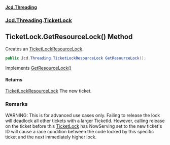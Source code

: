 #### [Jcd.Threading](index.md 'index')
### [Jcd.Threading](Jcd.Threading.md 'Jcd.Threading').[TicketLock](TicketLock.md 'Jcd.Threading.TicketLock')

## TicketLock.GetResourceLock() Method

Creates an [TicketLockResourceLock](TicketLockResourceLock.md 'Jcd.Threading.TicketLockResourceLock').

```csharp
public Jcd.Threading.TicketLockResourceLock GetResourceLock();
```

Implements [GetResourceLock()](IResourceLockProvider_T_.GetResourceLock().md 'Jcd.Threading.IResourceLockProvider<T>.GetResourceLock()')

#### Returns
[TicketLockResourceLock](TicketLockResourceLock.md 'Jcd.Threading.TicketLockResourceLock')
The new ticket.

### Remarks
WARNING: This is for advanced use cases only. Failing to release the lock
will deadlock all other tickets with a larger TicketId. However, calling release
on the ticket before this [TicketLock](TicketLock.md 'Jcd.Threading.TicketLock') has NowServing set to the
new ticket's ID will cause a race condition between the code locked by
this specific ticket and the next immediately higher lock.